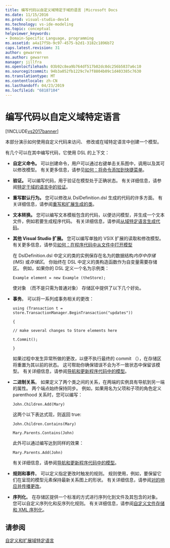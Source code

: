 ```yaml
---
title: 编写代码以自定义域特定于域的语言 |Microsoft Docs
ms.date: 11/15/2016
ms.prod: visual-studio-dev14
ms.technology: vs-ide-modeling
ms.topic: conceptual
helpviewer_keywords:
- Domain-Specific Language, programming
ms.assetid: a4a17f5b-9c97-4575-b2d1-3182c1896b72
caps.latest.revision: 31
author: gewarren
ms.author: gewarren
manager: jillfra
ms.openlocfilehash: 03b92c8ea9b764df517b02dc0dc256b5837a6c10
ms.sourcegitcommit: 94b3a052fb1229c7e7f8804b09c1d403385c7630
ms.translationtype: MT
ms.contentlocale: zh-CN
ms.lasthandoff: 04/23/2019
ms.locfileid: "68187104"
---
```

# <a name="writing-code-to-customise-a-domain-specific-language"></a>编写代码以自定义域特定语言
[!INCLUDE[vs2017banner](../includes/vs2017banner.md)]

本部分演示如何使用自定义代码来访问、 修改或在域特定语言中创建一个模型。  
  
 有几个可以在其中编写代码，它使用 DSL 的上下文：  
  
- **自定义命令。** 可以创建命令，用户可以通过右键单击关系图中，调用以及其可以修改模型。 有关更多信息，请参见[如何：将命令添加到快捷菜单](../modeling/how-to-add-a-command-to-the-shortcut-menu.md)。  
  
- **验证。** 可以编写代码，用于验证在模型处于正确状态。 有关详细信息，请参阅[特定于域的语言中的验证](../modeling/validation-in-a-domain-specific-language.md)。  
  
- **重写默认行为。** 您可以修改从 DslDefinition.dsl 生成的代码的许多方面。 有关详细信息，请参阅[重写和扩展生成的类](../modeling/overriding-and-extending-the-generated-classes.md)。  
  
- **文本转换。** 您可以编写文本模板包含的代码，以便访问模型，并生成一个文本文件，例如若要生成程序代码。 有关详细信息，请参阅[从域特定语言生成代码](../modeling/generating-code-from-a-domain-specific-language.md)。  
  
- **其他 Visual Studio 扩展。** 您可以编写单独的 VSIX 扩展的读取和修改模型。 有关更多信息，请参见[如何：在程序代码中从文件中打开模型](../modeling/how-to-open-a-model-from-file-in-program-code.md)  
  
  在 DslDefinition.dsl 中定义的类的实例保存在名为的数据结构*内存中存储*(IMS) 或*存储区*。 你始终在 DSL 中定义的类构造函数作为自变量需要存储区。 例如，如果你的 DSL 定义一个名为示例类：  
  
  `Example element = new Example (theStore);`  
  
  使对象 （而不是只需为普通对象） 存储区中提供了以下几个好处。  
  
- **事务**。 可以将一系列成事务相关的更改：  
  
   `using (Transaction t = store.TransactionManager.BeginTransaction("updates"))`  
  
   `{`  
  
   `// make several changes to Store elements here`  
  
   `t.Commit();`  
  
   `}`  
  
   如果过程中发生异常所做的更改，以便不执行最终的 commit （），在存储区将重置为其以前的状态。 这可帮助你确保错误不会为不一致状态中保留该模型。 有关详细信息，请参阅[导航和更新程序代码中的模型](../modeling/navigating-and-updating-a-model-in-program-code.md)。  
  
- **二进制关系**。 如果定义了两个类之间的关系，在两端的实例具有导航到另一端的属性。 两个端点始终保持同步。 例如，如果用名为父项和子项的角色定义 parenthood 关系时，您可以编写：  
  
   `John.Children.Add(Mary)`  
  
   这两个以下表达式现，则返回 true:  
  
   `John.Children.Contains(Mary)`  
  
   `Mary.Parents.Contains(John)`  
  
   此外可以通过编写达到同样的效果：  
  
   `Mary.Parents.Add(John)`  
  
   有关详细信息，请参阅[导航和更新程序代码中的模型](../modeling/navigating-and-updating-a-model-in-program-code.md)。  
  
- **规则和事件**。 可以定义指定更改时触发的规则。 规则使用，例如，要保留它们在呈现的模型元素保持最新关系图上的形状。 有关详细信息，请参阅[对的响应并传播更改](../modeling/responding-to-and-propagating-changes.md)。  
  
- **序列化**。 在存储区提供一个标准的方式进行序列化到文件及其包含的对象。 您可以自定义序列化和反序列化规则。 有关详细信息，请参阅[自定义文件存储和 XML 序列化](../modeling/customizing-file-storage-and-xml-serialization.md)。  
  
## <a name="see-also"></a>请参阅  
 [自定义和扩展域特定语言](../modeling/customizing-and-extending-a-domain-specific-language.md)
